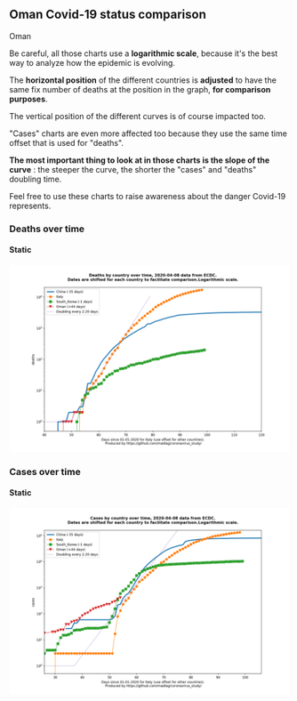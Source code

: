 ## Oman Covid-19 status comparison 

Oman



Be careful, all those charts use a **logarithmic scale**, because it's the best way to analyze how the epidemic is evolving.
 
The **horizontal position** of the different countries is **adjusted** to have the same fix number of deaths at the position in the graph, **for comparison purposes**.

The vertical position of the different curves is of course impacted too.

"Cases" charts are even more affected too because they use the same time offset that is used for "deaths".

**The most important thing to look at in those charts is the slope of the curve** : the steeper the curve, the shorter the "cases" and "deaths" doubling time.

Feel free to use these charts to raise awareness about the danger Covid-19 represents. 


 
### Deaths over time
 
#### Static
![Oman covid-19 deaths static chart](https://raw.githubusercontent.com/madlag/coronavirus_study/master/notebooks/graphs/2020-04-08/countries/Oman/2020-04-08_Oman_deaths.png "Oman covid-19 deaths static chart")   

 
### Cases over time
 
#### Static
![Oman covid-19 cases static chart](https://raw.githubusercontent.com/madlag/coronavirus_study/master/notebooks/graphs/2020-04-08/countries/Oman/2020-04-08_Oman_cases.png "Oman covid-19 cases static chart")   

